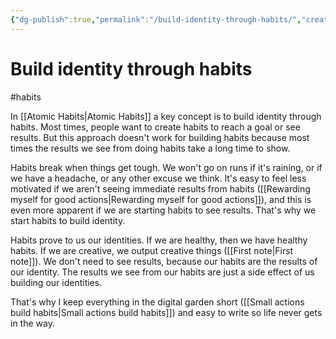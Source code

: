 ```yaml
---
{"dg-publish":true,"permalink":"/build-identity-through-habits/","created":"2024-01-01T21:42:46.707+09:00","updated":"2024-01-03T11:34:16.923+09:00"}
---
```


# Build identity through habits

#habits

In [[Atomic Habits\|Atomic Habits]] a key concept is to build identity through habits. Most times, people want to create habits to reach a goal or see results. But this approach doesn't work for building habits because most times the results we see from doing habits take a long time to show.

Habits break when things get tough. We won't go on runs if it's raining, or if we have a headache, or any other excuse we think. It's easy to feel less motivated if we aren't seeing immediate results from habits ([[Rewarding myself for good actions\|Rewarding myself for good actions]]), and this is even more apparent if we are starting habits to see results. That's why we start habits to build identity.

Habits prove to us our identities. If we are healthy, then we have healthy habits. If we are creative, we output creative things ([[First note\|First note]]). We don't need to see results, because our habits are the results of our identity. The results we see from our habits are just a side effect of us building our identities.

That's why I keep everything in the digital garden short ([[Small actions build habits\|Small actions build habits]]) and easy to write so life never gets in the way.
